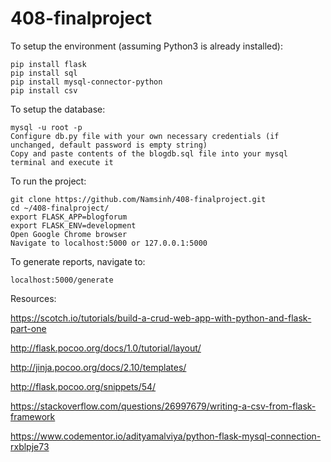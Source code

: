# 408-finalproject

To setup the environment (assuming Python3 is already installed):
```
pip install flask
pip install sql
pip install mysql-connector-python
pip install csv
```

To setup the database:
```
mysql -u root -p 
Configure db.py file with your own necessary credentials (if unchanged, default password is empty string)
Copy and paste contents of the blogdb.sql file into your mysql terminal and execute it
```

To run the project:
```
git clone https://github.com/Namsinh/408-finalproject.git
cd ~/408-finalproject/
export FLASK_APP=blogforum
export FLASK_ENV=development
Open Google Chrome browser
Navigate to localhost:5000 or 127.0.0.1:5000
```
To generate reports, navigate to:
```
localhost:5000/generate
```



Resources:


https://scotch.io/tutorials/build-a-crud-web-app-with-python-and-flask-part-one

http://flask.pocoo.org/docs/1.0/tutorial/layout/

http://jinja.pocoo.org/docs/2.10/templates/

http://flask.pocoo.org/snippets/54/

https://stackoverflow.com/questions/26997679/writing-a-csv-from-flask-framework

https://www.codementor.io/adityamalviya/python-flask-mysql-connection-rxblpje73
